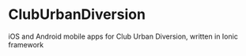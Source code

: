 # ClubUrbanDiversion
iOS and Android mobile apps for Club Urban Diversion, written in Ionic framework
